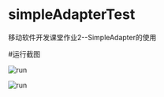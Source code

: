 # simpleAdapterTest
移动软件开发课堂作业2--SimpleAdapter的使用

#运行截图

![run](http://img.blog.csdn.net/20170307170008646?watermark/2/text/aHR0cDovL2Jsb2cuY3Nkbi5uZXQvRUEwNDIx/font/5a6L5L2T/fontsize/400/fill/I0JBQkFCMA==/dissolve/70/gravity/SouthEast)

![run](http://img.blog.csdn.net/20170307170008646?watermark/2/text/aHR0cDovL2Jsb2cuY3Nkbi5uZXQvRUEwNDIx/font/5a6L5L2T/fontsize/400/fill/I0JBQkFCMA==/dissolve/70/gravity/SouthEast)
